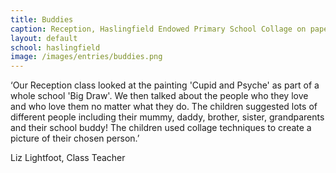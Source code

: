 ```yaml
---
title: Buddies
caption: Reception, Haslingfield Endowed Primary School ​Collage on paper
​layout: default
school: haslingfield
image: /images/entries/buddies.png
---
```


‘Our Reception class looked at the painting 'Cupid and Psyche' as part of a whole school 'Big Draw'.  We then talked about the people who they love and who love them no matter what they do.  The children suggested lots of different people including their mummy, daddy, brother, sister, grandparents and their school buddy! The children used collage techniques to create a picture of their chosen person.​’​

Liz Lightfoot, Class Teacher
